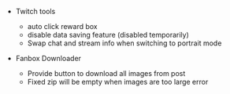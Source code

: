 * Twitch tools
    * auto click reward box
    * disable data saving feature (disabled temporarily)
    * Swap chat and stream info when switching to portrait mode

* Fanbox Downloader
    * Provide button to download all images from post
    * Fixed zip will be empty when images are too large error
